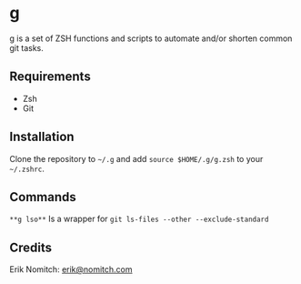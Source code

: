 g
=
g is a set of ZSH functions and scripts to automate and/or shorten common git tasks.

Requirements
------------
* Zsh
* Git

Installation
------------
Clone the repository to `~/.g` and add `source $HOME/.g/g.zsh` to your `~/.zshrc`.

Commands
--------
`**g lso**`
Is a wrapper for `git ls-files --other --exclude-standard`

Credits
-------
Erik Nomitch: erik@nomitch.com
